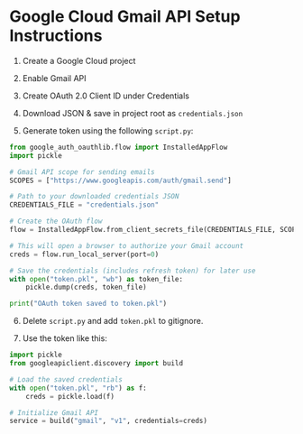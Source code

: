 Google Cloud Gmail API Setup Instructions
=========================================

1. Create a Google Cloud project

2. Enable Gmail API

3. Create OAuth 2.0 Client ID under Credentials

4. Download JSON & save in project root as `credentials.json`

5. Generate token using the following `script.py`:

```python
from google_auth_oauthlib.flow import InstalledAppFlow
import pickle

# Gmail API scope for sending emails
SCOPES = ["https://www.googleapis.com/auth/gmail.send"]

# Path to your downloaded credentials JSON
CREDENTIALS_FILE = "credentials.json"

# Create the OAuth flow
flow = InstalledAppFlow.from_client_secrets_file(CREDENTIALS_FILE, SCOPES)

# This will open a browser to authorize your Gmail account
creds = flow.run_local_server(port=0)

# Save the credentials (includes refresh token) for later use
with open("token.pkl", "wb") as token_file:
    pickle.dump(creds, token_file)

print("OAuth token saved to token.pkl")
```

6. Delete `script.py` and add `token.pkl` to gitignore.

7. Use the token like this:
```python
import pickle
from googleapiclient.discovery import build

# Load the saved credentials
with open("token.pkl", "rb") as f:
    creds = pickle.load(f)

# Initialize Gmail API
service = build("gmail", "v1", credentials=creds)
```